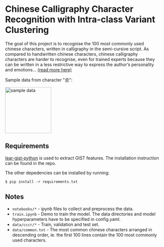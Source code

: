 # Chinese Calligraphy Character Recognition with Intra-class Variant Clustering

The goal of this project is to recognise the 100 most commonly used chinese characters, written in calligraphy in the semi-cursive script. As compared to handwritten chinese characters, chinese calligraphy characters are harder to recognise, even for trained experts because they can be written in a less restrictive way to express the author’s personality and emotions... [(read more here)](https://kahxuan.github.io/html/projects/cccr.html)

Sample data from character "总":

<img alt="sample data" src="https://github.com/kahxuan/chinese-calligraphy-recognition/blob/main/images/sample_data.png" height="150" />

## Requirements

[lear-gist-python](https://github.com/whitphx/lear-gist-python) is used to extract GIST features. The installation instruction can be found in the repo.

The other depedencies can be installed by running:
```
$ pip install -r requirements.txt
```

## Notes

* `notebooks/*` - ipynb files to collect and preprocess the data.
* `train.ipynb` - Demo to train the model. The data directories and model hyperparameters have to be specified in config.yaml.
* `data/cccr/*` - Train, validation and test set.
* `data/common.txt` - The most common chinese characters arranged in descending order, ie. the first 100 lines contain the 100 most commonly used characters.
